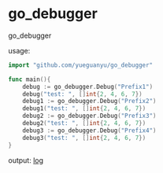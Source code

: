# go_debugger

go_debugger

usage:

```go
import "github.com/yueguanyu/go_debugger"

func main(){
    debug := go_debugger.Debug("Prefix1")
	debug("test: ", []int{2, 4, 6, 7})
	debug1 := go_debugger.Debug("Prefix2")
	debug1("test: ", []int{2, 4, 6, 7})
	debug2 := go_debugger.Debug("Prefix3")
	debug2("test: ", []int{2, 4, 6, 7})
	debug3 := go_debugger.Debug("Prefix4")
	debug3("test: ", []int{2, 4, 6, 7})
}
```

output:
[log](https://raw.githubusercontent.com/yueguanyu/go_debugger/master/log.png)
